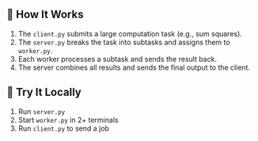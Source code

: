 ## 🔧 How It Works

1. The `client.py` submits a large computation task (e.g., sum squares).
2. The `server.py` breaks the task into subtasks and assigns them to `worker.py`.
3. Each worker processes a subtask and sends the result back.
4. The server combines all results and sends the final output to the client.

## 🧪 Try It Locally

1. Run `server.py`
2. Start `worker.py` in 2+ terminals
3. Run `client.py` to send a job
